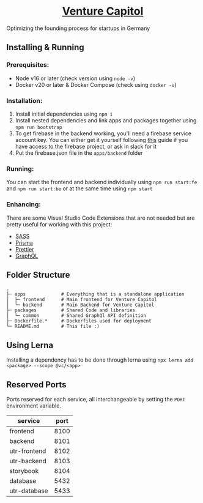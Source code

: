 <h1 align="center"><a href="https://venturecapitol.de/" target="_blank" noopener>Venture Capitol</a></h1>

Optimizing the founding process for startups in Germany

## Installing & Running

### Prerequisites:

- Node v16 or later (check version using `node -v`)
- Docker v20 or later & Docker Compose (check using `docker -v`)

### Installation:

1. Install initial dependencies using `npm i`
2. Install nested dependencies and link apps and packages together using `npm run bootstrap`
3. To get firebase in the backend working, you'll need a firebase service account key. You can either get it yourself following [this](https://firebase.google.com/docs/admin/setup) guide if you have access to the firebase project, or ask in slack for it
4. Put the firebase.json file in the `apps/backend` folder

### Running:

You can start the frontend and backend individually using `npm run start:fe` and `npm run start:be` or at the same time using `npm start`

### Enhancing:

There are some Visual Studio Code Extensions that are not needed but are pretty useful for working with this project:

- [SASS](https://marketplace.visualstudio.com/items?itemName=Syler.sass-indented)
- [Prisma](https://marketplace.visualstudio.com/items?itemName=Prisma.prisma)
- [Prettier](https://marketplace.visualstudio.com/items?itemName=esbenp.prettier-vscode)
- [GraphQL](https://marketplace.visualstudio.com/items?itemName=GraphQL.vscode-graphql)

## Folder Structure

```
.
├─ apps             # Everything that is a standalone application
│  ├─ frontend      # Main frontend for Venture Capitol
│  └─ backend       # Main Backend for Venture Capitol
├─ packages         # Shared Code and libraries
│  └─ common        # Shared GraphQl API definition
├─ Dockerfile.*     # Dockerfiles used for deployment
└─ README.md        # This file :)
```

## Using Lerna

Installing a dependency has to be done through lerna using `npx lerna add <package> --scope @vc/<app>`

## Reserved Ports

Ports reserved for each service, all interchangeable by setting the `PORT` environment variable.

service      | port
--|--
frontend     | 8100
backend      | 8101
utr-frontend | 8102
utr-backend  | 8103
storybook    | 8104
database     | 5432
utr-database | 5433
